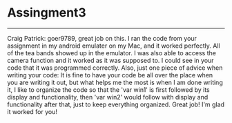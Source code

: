 # Assingment3
------------
Craig Patrick: goer9789, great job on this. I ran the code from your assignment in my android emulater on my Mac, and it worked perfectly. All of the tea bands showed up in the emulator. I was also able to access the camera function and it worked as it was supposed to. I could see in your code that it was programmed correctly. Also, just one piece of advice when writing your code: It is fine to have your code be all over the place when you are writing it out, but what helps me the most is when I am done writing it, I like to organize the code so that the 'var win1' is first followed by its display and functionality, then 'var win2' would follow with display and functionality after that, just to keep everything organized. Great job! I'm glad it worked for you!
